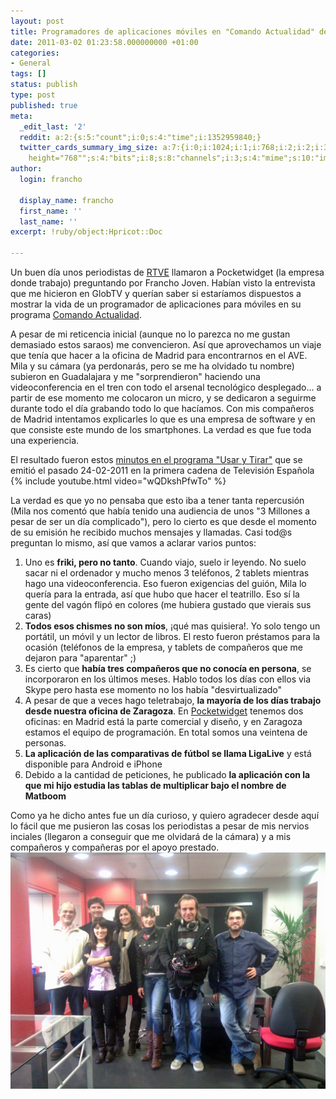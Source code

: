 ```yaml
---
layout: post
title: Programadores de aplicaciones móviles en "Comando Actualidad" de TVE
date: 2011-03-02 01:23:58.000000000 +01:00
categories:
- General
tags: []
status: publish
type: post
published: true
meta:
  _edit_last: '2'
  reddit: a:2:{s:5:"count";i:0;s:4:"time";i:1352959840;}
  twitter_cards_summary_img_size: a:7:{i:0;i:1024;i:1;i:768;i:2;i:2;i:3;s:25:"width="1024"
    height="768"";s:4:"bits";i:8;s:8:"channels";i:3;s:4:"mime";s:10:"image/jpeg";}
author:
  login: francho

  display_name: francho
  first_name: ''
  last_name: ''
excerpt: !ruby/object:Hpricot::Doc
  
---
```

Un buen día unos periodistas de [RTVE](http://www.rtve.es/) llamaron a Pocketwidget (la empresa donde trabajo) preguntando por Francho Joven. Habían visto la entrevista que me hicieron en GlobTV y querían saber si estaríamos dispuestos a mostrar la vida de un programador de aplicaciones para móviles en su programa [Comando Actualidad](http://www.rtve.es/noticias/20110221/comando-actualidad-usar-tirar/410046.shtml).

A pesar de mi reticencia inicial (aunque no lo parezca no me gustan demasiado estos saraos) me convencieron. Así que aprovechamos un viaje que tenía que hacer a la oficina de Madrid para encontrarnos en el AVE. Mila y su cámara (ya perdonarás, pero se me ha olvidado tu nombre) subieron en Guadalajara y me "sorprendieron" haciendo una videoconferencia en el tren con todo el arsenal tecnológico desplegado... a partir de ese momento me colocaron un micro, y se dedicaron a seguirme durante todo el día grabando todo lo que hacíamos. Con mis compañeros de Madrid intentamos explicarles lo que es una empresa de software y en que consiste este mundo de los smartphones. La verdad es que fue toda una experiencia.

El resultado fueron estos [minutos en el programa "Usar y Tirar"](http://www.rtve.es/mediateca/videos/20110224/comando-actualidad-usar-tirar-programadores/1028824.shtml) que se emitió el pasado 24-02-2011 en la primera cadena de Televisión Española
{% include youtube.html video="wQDkshPfwTo" %}

La verdad es que yo no pensaba que esto iba a tener tanta repercusión (Mila nos comentó que había tenido una audiencia de unos "3 Millones a pesar de ser un día complicado"), pero lo cierto es que desde el momento de su emisión he recibido muchos mensajes y llamadas. Casi tod@s preguntan lo mismo, así que vamos a aclarar varios puntos:

1.  Uno es **friki, pero no tanto**. Cuando viajo, suelo ir leyendo. No suelo sacar ni el ordenador y mucho menos 3 teléfonos, 2 tablets mientras hago una videoconferencia. Eso fueron exigencias del guión, Mila lo quería para la entrada, así que hubo que hacer el teatrillo. Eso sí la gente del vagón flipó en colores (me hubiera gustado que vierais sus caras)
2.  **Todos esos chismes no son míos**, ¡qué mas quisiera!. Yo solo tengo un portátil, un móvil y un lector de libros. El resto fueron préstamos para la ocasión (teléfonos de la empresa, y tablets de compañeros que me dejaron para "aparentar" ;)
3.  Es cierto que **había tres compañeros que no conocía en persona**, se incorporaron en los últimos meses. Hablo todos los días con ellos via Skype pero hasta ese momento no los había "desvirtualizado"
4.  A pesar de que a veces hago teletrabajo, **la mayoría de los días trabajo desde nuestra oficina de Zaragoza**. En [Pocketwidget](http://www.pocketwidget.com) tenemos dos oficinas: en Madrid está la parte comercial y diseño, y en Zaragoza estamos el equipo de programación. En total somos una veintena de personas.
5.  **La aplicación de las comparativas de fútbol se llama LigaLive** y está disponible para Android e iPhone
6.  Debido a la cantidad de peticiones, he publicado **la aplicación con la que mi hijo estudia las tablas de multiplicar bajo el nombre de Matboom**

Como ya he dicho antes fue un día curioso, y quiero agradecer desde aquí lo fácil que me pusieron las cosas los periodistas a pesar de mis nervios inciales (llegaron a conseguir que me olvidará de la cámara) y a mis compañeros y compañeras por el apoyo prestado.
[![IMG_20110203_175922](/assets/img_20110203_175922111.jpg "IMG_20110203_175922")](https://franchojoven.files.wordpress.com/2011/03/img_20110203_175922111.jpg)
